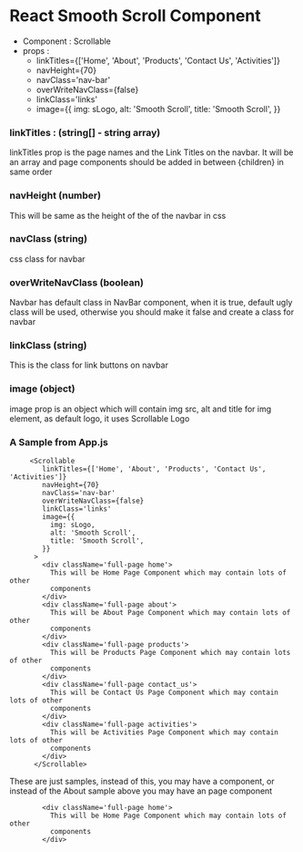 # React Smooth Scroll Component

- Component : Scrollable
- props :
  - linkTitles={['Home', 'About', 'Products', 'Contact Us', 'Activities']}
  - navHeight={70}
  - navClass='nav-bar'
  - overWriteNavClass={false}
  - linkClass='links'
  - image={{
            img: sLogo,
            alt: 'Smooth Scroll',
            title: 'Smooth Scroll',
            }}

### linkTitles : (string[] - string array)

linkTitles prop is the page names and the Link Titles on the navbar. It will be an array and page components should be added in between
<Scrollable>{children}</Scrollable> in same order

### navHeight (number)

This will be same as the height of the of the navbar in css

### navClass (string)

css class for navbar

### overWriteNavClass (boolean)

Navbar has default class in NavBar component, when it is true, default ugly class will be used, otherwise you should make it false
and create a class for navbar

### linkClass (string)

This is the class for link buttons on navbar

### image (object)

image prop is an object which will contain img src, alt and title for img element, as default logo, it uses Scrollable Logo

### A Sample from App.js

```
     <Scrollable
        linkTitles={['Home', 'About', 'Products', 'Contact Us', 'Activities']}
        navHeight={70}
        navClass='nav-bar'
        overWriteNavClass={false}
        linkClass='links'
        image={{
          img: sLogo,
          alt: 'Smooth Scroll',
          title: 'Smooth Scroll',
        }}
      >
        <div className='full-page home'>
          This will be Home Page Component which may contain lots of other
          components
        </div>
        <div className='full-page about'>
          This will be About Page Component which may contain lots of other
          components
        </div>
        <div className='full-page products'>
          This will be Products Page Component which may contain lots of other
          components
        </div>
        <div className='full-page contact_us'>
          This will be Contact Us Page Component which may contain lots of other
          components
        </div>
        <div className='full-page activities'>
          This will be Activities Page Component which may contain lots of other
          components
        </div>
      </Scrollable>

```

These are just samples, instead of this, you may have a <Home /> component, or instead of the About sample above
you may have an <About /> page component

```
        <div className='full-page home'>
          This will be Home Page Component which may contain lots of other
          components
        </div>
```
